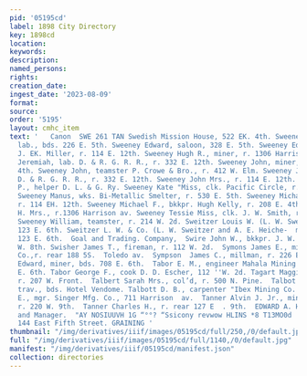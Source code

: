 ```yaml
---
pid: '05195cd'
label: 1898 City Directory
key: 1898cd
location: 
keywords: 
description: 
named_persons: 
rights: 
creation_date: 
ingest_date: '2023-08-09'
format: 
source: 
order: '5195'
layout: cmhc_item
text: '   Canon  SWE 261 TAN Swedish Mission House, 522 EK. 4th. Sweeney Bernard,
  lab., bds. 226 E. 5th. Sweeney Edward, saloon, 328 E. 5th. Sweeney Edward J., helper
  J. EK. Miller, r. 114 E. 12th. Sweeney Hugh R., miner, r. 1306 Harrison av. Sweeney
  Jeremiah, lab. D. & R. G. R. R., r. 332 E. 12th. Sweeney John, miner, bds. 221 E.
  4th. Sweeney John, teamster P. Crowe & Bro., r. 412 W. Elm. Sweeney John, watchman
  D. & R. G. R. R., r. 332 E. 12th. Sweeney John Mrs., r. 114 E. 12th. Sweeney J.
  P., helper D. L. & G. Ry. Sweeney Kate "Miss, clk. Pacific Circle, r. 114 E. 12th.
  Sweeney Manus, wks. Bi-Metallic Smelter, r. 530 E. 5th. Sweeney Michael, fireman,
  r. 114 EH. 12th. Sweeney Michael F., bkkpr. Hugh Kelly, r. 208 E. 4th. Sweeney Nora
  H. Mrs., r.1306 Harrison av. Sweeney Tessie Miss, clk. J. W. Smith, r. 325 E. 6th.
  Sweeney William, teamster, r. 214 W. 2d. Sweitzer Louis W. (L. W. Sweitzer & Co.),
  123 E. 6th. Sweitzer L. W. & Co. (L. W. Sweitzer and A. E. Heiche-  mer), com. mers.,
  123 E. 6th.  Goal and Trading. Company,  Swire John W., bkkpr. J. W. Smith, r. 231
  W. 8th. Swisher James T., fireman, r. 112 W. 2d.  Symons James E., miner Ibex Mining
  Co.,r. rear 188 5S.  Toledo av.  Sympson  James C., millman, r. 226 E. 2d.  +  Tabor
  Edward, miner, bds. 708 E. 6th.  Tabor E. M., engineer Mahala Mining Co., r. 420
  E. 6th. Tabor George F., cook D. D. Escher, 112 ''W. 2d. Tagart Maggie L. Mrs.,
  r. 207 W. Front.  Talbert Sarah Mrs., col’d, r. 500 N. Pine.  Talbot John, coml.
  trav., bds. Hotel Vendome. Talbott D. B., carpenter "Ibex Mining Co.  Tallman Charles
  E., mgr. Singer Mfg. Co., 711 Harrison  av.  Tanner Alvin J. Jr., mining engineer,
  r. 220 W. 9th.  Tanner Charles H., r. rear 127 E  . 9th.  EDWARD A. HORNER,  Pres.
  and Manager.  "AY NOSIUUVH 1G “°°? “Ssicony revwow HLINS *8 T13MO0d  J. J. QUINN,
  144 East Fifth Street. GRAINING '
thumbnail: "/img/derivatives/iiif/images/05195cd/full/250,/0/default.jpg"
full: "/img/derivatives/iiif/images/05195cd/full/1140,/0/default.jpg"
manifest: "/img/derivatives/iiif/05195cd/manifest.json"
collection: directories
---
```

